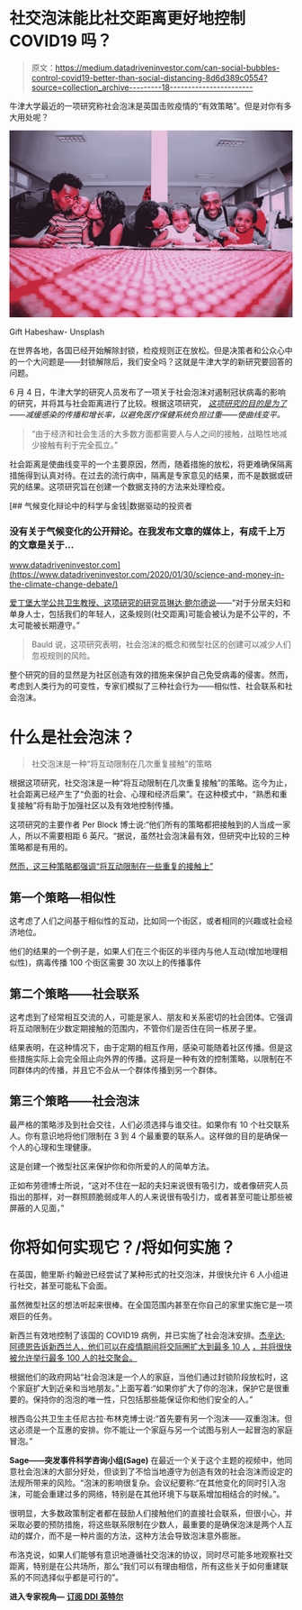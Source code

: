 # 社交泡沫能比社交距离更好地控制 COVID19 吗？

> 原文：<https://medium.datadriveninvestor.com/can-social-bubbles-control-covid19-better-than-social-distancing-8d6d389c0554?source=collection_archive---------18----------------------->

牛津大学最近的一项研究称社会泡沫是英国击败疫情的“有效策略”。但是对你有多大用处呢？

![](img/1a72434e9b96c8d841722f028836a5a5.png)

Gift Habeshaw- Unsplash

在世界各地，各国已经开始解除封锁，检疫规则正在放松。但是决策者和公众心中的一个大问题是——封锁解除后，我们安全吗？这就是牛津大学的新研究要回答的问题。

6 月 4 日，牛津大学的研究人员发布了一项关于社会泡沫对遏制冠状病毒的影响的研究，并将其与社会距离进行了比较。根据这项研究， [*这项研究的目的是为了*](https://www.nature.com/articles/s41562-020-0898-6)*——减缓感染的传播和增长率，以避免医疗保健系统负担过重——使曲线变平。*

> “由于经济和社会生活的大多数方面都需要人与人之间的接触，战略性地减少接触有利于完全孤立。”

社会距离是使曲线变平的一个主要原因，然而，随着措施的放松，将更难确保隔离措施得到认真对待。在过去的流行病中，隔离是专家意见的结果，而不是数据或研究的结果。这项研究旨在创建一个数据支持的方法来处理检疫。

[](https://www.datadriveninvestor.com/2020/01/30/science-and-money-in-the-climate-change-debate/) [## 气候变化辩论中的科学与金钱|数据驱动的投资者

### 没有关于气候变化的公开辩论。在我发布文章的媒体上，有成千上万的文章是关于…

www.datadriveninvestor.com](https://www.datadriveninvestor.com/2020/01/30/science-and-money-in-the-climate-change-debate/) 

[爱丁堡大学公共卫生教授、这项研究的研究员琳达·鲍尔德说](https://www.dailymail.co.uk/sciencetech/article-8388733/Social-bubbles-close-contacts-best-way-coronavirus-contained.html)——“对于分居夫妇和单身人士，包括我们的年轻人，这条规则(社交距离)可能会被认为是不公平的，不太可能被长期遵守。”

> Bauld 说，这项研究表明，社会泡沫的概念和微型社区的创建可以减少人们忽视规则的风险。

整个研究的目的显然是为社区创造有效的措施来保护自己免受病毒的侵害。然而，考虑到人类行为的可变性，专家们模拟了三种社会行为——相似性、社会联系和社会泡沫。

# 什么是社会泡沫？

> 社交泡沫是一种“将互动限制在几次重复接触”的策略

根据这项研究，社交泡沫是一种“将互动限制在几次重复接触”的策略。迄今为止，社会距离已经产生了“负面的社会、心理和经济后果”。在这种模式中，“熟悉和重复接触”将有助于加强社区以及有效地控制传播。

这项研究的主要作者 Per Block 博士说:“他们所有的策略都把接触到的人当成一家人，所以不需要相距 6 英尺。“据说，虽然社会泡沫最有效，但研究中比较的三种策略都是有用的。

[然而，这三种策略都强调“将互动限制在一些重复的接触上”](https://www.nature.com/articles/s41562-020-0898-6)

## 第一个策略—相似性

这考虑了人们之间基于相似性的互动，比如同一个街区，或者相同的兴趣或社会经济地位。

他们的结果的一个例子是，如果人们在三个街区的半径内与他人互动(增加地理相似性)，病毒传播 100 个街区需要 30 次以上的传播事件

## 第二个策略——社会联系

这考虑到了经常相互交流的人，可能是家人、朋友和关系密切的社会团体。它强调将互动限制在少数定期接触的范围内，不管你们是否住在同一栋房子里。

结果表明，在这种情况下，由于定期的相互作用，感染可能随着社区传播。但是这些措施实际上会完全阻止向外界的传播。这将是一种有效的控制策略，以限制在不同群体内的传播，并且它不会从一个群体传播到另一个群体。

## 第三个策略——社会泡沫

最严格的策略涉及到社会交往，人们必须选择与谁交往。如果你有 10 个社交联系人。你有意识地将他们限制在 3 到 4 个最重要的联系人。这样做的目的是确保一个人的心理和生理健康。

这是创建一个微型社区来保护你和你所爱的人的简单方法。

正如布劳德博士所说，“这对不住在一起的夫妇来说很有吸引力，或者像研究人员指出的那样，对一群照顾脆弱成年人的人来说很有吸引力，或者甚至可能让那些被屏蔽的人见面，”

# 你将如何实现它？/将如何实施？

在英国，鲍里斯·约翰逊已经尝试了某种形式的社交泡沫，并很快允许 6 人小组进行社交，甚至可能私下会面。

虽然微型社区的想法听起来很棒。在全国范围内甚至在你自己的家里实施它是一项艰巨的任务。

新西兰有效地控制了该国的 COVID19 病例，并已实施了社会泡沫安排。[杰辛达·阿德恩告诉新西兰人，他们可以在疫情期间将交际圈扩大到最多 10 人](https://www.goodtoknow.co.uk/wellbeing/health/social-bubble-lockdown-easing-meaning-childcare-539799) [，并将很快被允许举行最多 100 人的社交聚会。](https://covid19.govt.nz/latest-updates/alert-level-2-changes-confirmed-for-friday-29-may/)

根据他们的政府网站“社会泡沫是一个人的家庭，当他们通过封锁阶段放松时，这个家庭扩大到近亲和当地朋友。”上面写着:“如果你扩大了你的泡沫，保护它是很重要的。保持你的泡泡的唯一性，只包括那些能保证你和他们安全的人。”

根西岛公共卫生主任尼古拉·布林克博士说:“首先要有另一个泡沫——双重泡沫。但这必须是一个互惠的安排。你不能让一个家庭与另一个试图与别人一起冒泡的家庭冒泡。”

**Sage——突发事件科学咨询小组(Sage)** 在最近一个关于这个主题的视频中，他同意社会泡沫的大部分好处，但谈到了不恰当地遵守为创造有效的社会泡沫而设定的法规所带来的风险。“泡沫的影响很复杂。会议纪要称:“在其他变化的同时引入泡沫，可能会重建过多的网络，特别是在其他环境下与联系增加相结合的时候。”。

很明显，大多数政策制定者都在鼓励人们接触他们的直接社会联系，但很小心，并采取必要的预防措施，将这些联系限制在少数人，最重要的是确保泡沫是两个人互动的媒介，而不是一种片面的方法，这种方法会导致泡沫意外膨胀。

布洛克说，如果人们能够有意识地遵循社交泡沫的协议，同时尽可能多地观察社交距离，特别是在公共场所，那么“我们可以有理由相信，所有这些关于如何重建联系的不同选择似乎都是可行的”。

**进入专家视角—** [**订阅 DDI 英特尔**](https://datadriveninvestor.com/ddi-intel)